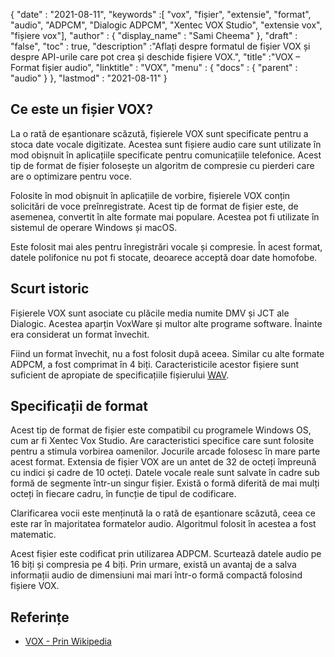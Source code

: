 {
  "date" : "2021-08-11",
  "keywords" :[ "vox", "fișier", "extensie", "format", "audio", "ADPCM", "Dialogic ADPCM", "Xentec VOX Studio", "extensie vox", "fișiere vox"],
  "author" : {
    "display_name" : "Sami Cheema"
},
  "draft" : "false",
  "toc" : true,
  "description" :"Aflați despre formatul de fișier VOX și despre API-urile care pot crea și deschide fișiere VOX.",
  "title" :"VOX – Format fișier audio",
  "linktitle" : "VOX",
  "menu" : {
    "docs" : {
      "parent" : "audio"
}
},
  "lastmod" : "2021-08-11"
}

## Ce este un fișier VOX? ##

La o rată de eșantionare scăzută, fișierele VOX sunt specificate pentru a stoca date vocale digitizate. Acestea sunt fișiere audio care sunt utilizate în mod obișnuit în aplicațiile specificate pentru comunicațiile telefonice. Acest tip de format de fișier folosește un algoritm de compresie cu pierderi care are o optimizare pentru voce.

Folosite în mod obișnuit în aplicațiile de vorbire, fișierele VOX conțin solicitări de voce preînregistrate. Acest tip de format de fișier este, de asemenea, convertit în alte formate mai populare. Acestea pot fi utilizate în sistemul de operare Windows și macOS.

Este folosit mai ales pentru înregistrări vocale și compresie. În acest format, datele polifonice nu pot fi stocate, deoarece acceptă doar date homofobe.



## Scurt istoric ##

Fișierele VOX sunt asociate cu plăcile media numite DMV și JCT ale Dialogic. Acestea aparțin VoxWare și multor alte programe software. Înainte era considerat un format învechit.

Fiind un format învechit, nu a fost folosit după aceea. Similar cu alte formate ADPCM, a fost comprimat în 4 biți. Caracteristicile acestor fișiere sunt suficient de apropiate de specificațiile fișierului [WAV](/ro/audio/wav/).


## Specificații de format ##

Acest tip de format de fișier este compatibil cu programele Windows OS, cum ar fi Xentec Vox Studio. Are caracteristici specifice care sunt folosite pentru a stimula vorbirea oamenilor. Jocurile arcade folosesc în mare parte acest format. Extensia de fișier VOX are un antet de 32 de octeți împreună cu indici și cadre de 10 octeți. Datele vocale reale sunt salvate în cadre sub formă de segmente într-un singur fișier. Există o formă diferită de mai mulți octeți în fiecare cadru, în funcție de tipul de codificare.

Clarificarea vocii este menținută la o rată de eșantionare scăzută, ceea ce este rar în majoritatea formatelor audio. Algoritmul folosit în acestea a fost matematic.

Acest fișier este codificat prin utilizarea ADPCM. Scurtează datele audio pe 16 biți și compresia pe 4 biți. Prin urmare, există un avantaj de a salva informații audio de dimensiuni mai mari într-o formă compactă folosind fișiere VOX.


## Referințe ##

* [VOX - Prin Wikipedia](https://en.wikipedia.org/wiki/Dialogic_ADPCM)

